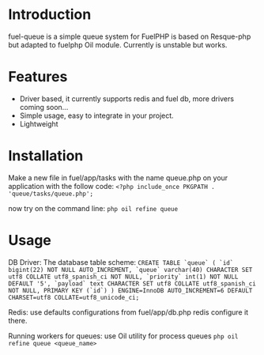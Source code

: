 # Introduction
fuel-queue is a simple queue system for FuelPHP is based on Resque-php but adapted to fuelphp Oil module.
Currently is unstable but works.

# Features
* Driver based, it currently supports redis and fuel db, more drivers coming soon...
* Simple usage, easy to integrate in your project.
* Lightweight

# Installation
Make a new file in fuel/app/tasks with the name queue.php on your application with the follow code:
	```
	<?php
	include_once PKGPATH . 'queue/tasks/queue.php';
	```

now try on the command line:
	```
	php oil refine queue
	```

# Usage
DB Driver:
The database table scheme:
	```
	CREATE TABLE `queue` (
	  `id` bigint(22) NOT NULL AUTO_INCREMENT,
	  `queue` varchar(40) CHARACTER SET utf8 COLLATE utf8_spanish_ci NOT NULL,
	  `priority` int(1) NOT NULL DEFAULT '5',
	  `payload` text CHARACTER SET utf8 COLLATE utf8_spanish_ci NOT NULL,
	  PRIMARY KEY (`id`)
	) ENGINE=InnoDB AUTO_INCREMENT=6 DEFAULT CHARSET=utf8 COLLATE=utf8_unicode_ci;
	```

Redis: use defaults configurations from fuel/app/db.php redis configure it there.

Running workers for queues:
use Oil utility for process queues
	```
	php oil refine queue <queue_name>
	```


